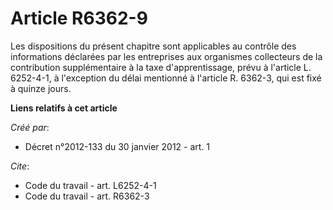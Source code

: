 # Article R6362-9

Les dispositions du présent chapitre sont applicables au contrôle des informations déclarées par les entreprises aux
organismes collecteurs de la contribution supplémentaire à la taxe d'apprentissage, prévu à l'article L. 6252-4-1, à
l'exception du délai mentionné à l'article R. 6362-3, qui est fixé à quinze jours.

**Liens relatifs à cet article**

_Créé par_:

  - Décret n°2012-133 du 30 janvier 2012 - art. 1

_Cite_:

  - Code du travail - art. L6252-4-1
  - Code du travail - art. R6362-3
